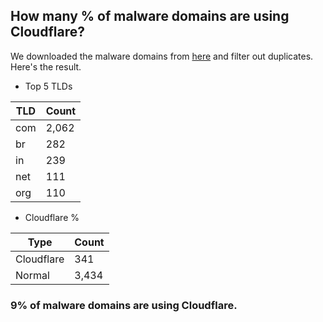 ## How many % of malware domains are using Cloudflare?


We downloaded the malware domains from [here](https://urlhaus.abuse.ch) and filter out duplicates.
Here's the result.


[//]: # (start replacement)


- Top 5 TLDs

| TLD | Count |
| --- | --- |
| com | 2,062 |
| br | 282 |
| in | 239 |
| net | 111 |
| org | 110 |


- Cloudflare %

| Type | Count |
| --- | --- |
| Cloudflare | 341 |
| Normal | 3,434 |


### 9% of malware domains are using Cloudflare.